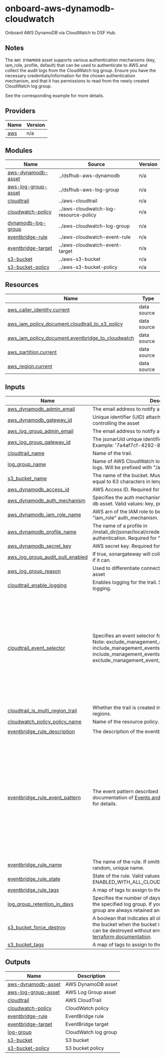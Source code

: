 # onboard-aws-dynamodb-cloudwatch
Onboard AWS DynamoDB via CloudWatch to DSF Hub.

## Notes
The ``AWS DYNAMODB`` asset supports various authentication mechanisms (key, iam_role, profile, default) that can be used to authenticate to AWS and collect the audit logs from the CloudWatch log group. Ensure you have the necessary credentials/information for the chosen authentication mechanism, and that it has permissions to read from the newly created CloudWatch log group.

See the corresponding example for more details.

<!-- BEGIN_TF_DOCS -->


## Providers

| Name | Version |
|------|---------|
| <a name="provider_aws"></a> [aws](#provider\_aws) | n/a |

## Modules

| Name | Source | Version |
|------|--------|---------|
| <a name="module_aws-dynamodb-asset"></a> [aws-dynamodb-asset](#module\_aws-dynamodb-asset) | ../dsfhub-aws-dynamodb | n/a |
| <a name="module_aws-log-group-asset"></a> [aws-log-group-asset](#module\_aws-log-group-asset) | ../dsfhub-aws-log-group | n/a |
| <a name="module_cloudtrail"></a> [cloudtrail](#module\_cloudtrail) | ../aws-cloudtrail | n/a |
| <a name="module_cloudwatch-policy"></a> [cloudwatch-policy](#module\_cloudwatch-policy) | ../aws-cloudwatch-log-resource-policy | n/a |
| <a name="module_dynamodb-log-group"></a> [dynamodb-log-group](#module\_dynamodb-log-group) | ../aws-cloudwatch-log-group | n/a |
| <a name="module_eventbridge-rule"></a> [eventbridge-rule](#module\_eventbridge-rule) | ../aws-cloudwatch-event-rule | n/a |
| <a name="module_eventbridge-target"></a> [eventbridge-target](#module\_eventbridge-target) | ../aws-cloudwatch-event-target | n/a |
| <a name="module_s3-bucket"></a> [s3-bucket](#module\_s3-bucket) | ../aws-s3-bucket | n/a |
| <a name="module_s3-bucket-policy"></a> [s3-bucket-policy](#module\_s3-bucket-policy) | ../aws-s3-bucket-policy | n/a |

## Resources

| Name | Type |
|------|------|
| [aws_caller_identity.current](https://registry.terraform.io/providers/hashicorp/aws/latest/docs/data-sources/caller_identity) | data source |
| [aws_iam_policy_document.cloudtrail_to_s3_policy](https://registry.terraform.io/providers/hashicorp/aws/latest/docs/data-sources/iam_policy_document) | data source |
| [aws_iam_policy_document.eventbridge_to_cloudwatch](https://registry.terraform.io/providers/hashicorp/aws/latest/docs/data-sources/iam_policy_document) | data source |
| [aws_partition.current](https://registry.terraform.io/providers/hashicorp/aws/latest/docs/data-sources/partition) | data source |
| [aws_region.current](https://registry.terraform.io/providers/hashicorp/aws/latest/docs/data-sources/region) | data source |

## Inputs

| Name | Description | Type | Default | Required |
|------|-------------|------|---------|:--------:|
| <a name="input_aws_dynamodb_admin_email"></a> [aws\_dynamodb\_admin\_email](#input\_aws\_dynamodb\_admin\_email) | The email address to notify about this asset | `string` | n/a | yes |
| <a name="input_aws_dynamodb_gateway_id"></a> [aws\_dynamodb\_gateway\_id](#input\_aws\_dynamodb\_gateway\_id) | Unique identifier (UID) attached to the jSonar machine controlling the asset | `string` | n/a | yes |
| <a name="input_aws_log_group_admin_email"></a> [aws\_log\_group\_admin\_email](#input\_aws\_log\_group\_admin\_email) | The email address to notify about the asset. | `string` | n/a | yes |
| <a name="input_aws_log_group_gateway_id"></a> [aws\_log\_group\_gateway\_id](#input\_aws\_log\_group\_gateway\_id) | The jsonarUid unique identifier of the agentless gateway. Example: '7a4af7cf-4292-89d9-46ec-183756ksdjd'. | `string` | n/a | yes |
| <a name="input_cloudtrail_name"></a> [cloudtrail\_name](#input\_cloudtrail\_name) | Name of the trail. | `string` | n/a | yes |
| <a name="input_log_group_name"></a> [log\_group\_name](#input\_log\_group\_name) | Name of AWS CloudWatch log group to contain DynamoDB logs. Will be prefixed with "/aws/events". | `string` | n/a | yes |
| <a name="input_s3_bucket_name"></a> [s3\_bucket\_name](#input\_s3\_bucket\_name) | The name of the bucket. Must be lowercase and less than or equal to 63 characters in length. | `string` | n/a | yes |
| <a name="input_aws_dynamodb_access_id"></a> [aws\_dynamodb\_access\_id](#input\_aws\_dynamodb\_access\_id) | AWS Access ID. Required for "key" auth\_mechanism. | `string` | `null` | no |
| <a name="input_aws_dynamodb_auth_mechanism"></a> [aws\_dynamodb\_auth\_mechanism](#input\_aws\_dynamodb\_auth\_mechanism) | Specifies the auth mechanism used by the connection for the db asset. Valid values: key, profile, default or iam\_role. | `string` | `"default"` | no |
| <a name="input_aws_dynamodb_iam_role_name"></a> [aws\_dynamodb\_iam\_role\_name](#input\_aws\_dynamodb\_iam\_role\_name) | AWS arn of the IAM role to be assumed. Required for "iam\_role" auth\_mechanism. | `string` | `null` | no |
| <a name="input_aws_dynamodb_profile_name"></a> [aws\_dynamodb\_profile\_name](#input\_aws\_dynamodb\_profile\_name) | The name of a profile in /install\_dir/jsonar/local/credentials/.aws/credentials to use for authentication. Required for "profile" auth\_mechanism. | `string` | `null` | no |
| <a name="input_aws_dynamodb_secret_key"></a> [aws\_dynamodb\_secret\_key](#input\_aws\_dynamodb\_secret\_key) | AWS secret key. Required for "key" auth\_mechanism. | `string` | `null` | no |
| <a name="input_aws_log_group_audit_pull_enabled"></a> [aws\_log\_group\_audit\_pull\_enabled](#input\_aws\_log\_group\_audit\_pull\_enabled) | If true, sonargateway will collect the audit logs for this system if it can. | `bool` | `false` | no |
| <a name="input_aws_log_group_reason"></a> [aws\_log\_group\_reason](#input\_aws\_log\_group\_reason) | Used to differentiate connections that belong to the same asset | `string` | `"default"` | no |
| <a name="input_cloudtrail_enable_logging"></a> [cloudtrail\_enable\_logging](#input\_cloudtrail\_enable\_logging) | Enables logging for the trail. Setting this to "false" will pause logging. | `bool` | `true` | no |
| <a name="input_cloudtrail_event_selector"></a> [cloudtrail\_event\_selector](#input\_cloudtrail\_event\_selector) | Specifies an event selector for enabling data event logging. Note: exclude\_management\_event\_sources requires include\_management\_events set to true. If include\_management\_events is set to false, do not pass in exclude\_management\_event\_sources. | <pre>list(<br>    object(<br>      {<br>        data_resource = optional(<br>          object(<br>            {<br>              type   = string<br>              values = list(string)<br>            }<br>          )<br>        )<br>        exclude_management_event_sources = optional(list(string))<br>        include_management_events        = optional(bool)<br>        read_write_type                  = optional(string)<br>      }<br>    )<br>  )</pre> | <pre>[<br>  {<br>    "data_resource": {<br>      "type": "AWS::DynamoDB::Table",<br>      "values": [<br>        "arn:aws:dynamodb"<br>      ]<br>    },<br>    "exclude_management_event_sources": [<br>      "kms.amazonaws.com",<br>      "rdsdata.amazonaws.com"<br>    ],<br>    "include_management_events": true,<br>    "read_write_type": "All"<br>  }<br>]</pre> | no |
| <a name="input_cloudtrail_is_multi_region_trail"></a> [cloudtrail\_is\_multi\_region\_trail](#input\_cloudtrail\_is\_multi\_region\_trail) | Whether the trail is created in the current region or in all regions. | `bool` | `false` | no |
| <a name="input_cloudwatch_policy_policy_name"></a> [cloudwatch\_policy\_policy\_name](#input\_cloudwatch\_policy\_policy\_name) | Name of the resource policy. | `string` | `"eventbridge-to-cloudwatch-policy"` | no |
| <a name="input_eventbridge_rule_description"></a> [eventbridge\_rule\_description](#input\_eventbridge\_rule\_description) | The description of the eventbridge rule. | `string` | `"Captures All DynamoDB events and sends to CloudWatch log group"` | no |
| <a name="input_eventbridge_rule_event_pattern"></a> [eventbridge\_rule\_event\_pattern](#input\_eventbridge\_rule\_event\_pattern) | The event pattern described a JSON object. See full documentation of [Events and Event Patterns in EventBridge](https://docs.aws.amazon.com/eventbridge/latest/userguide/eventbridge-and-event-patterns.html) for details. | `any` | <pre>{<br>  "detail": {<br>    "eventSource": [<br>      "dynamodb.amazonaws.com"<br>    ],<br>    "sourceIPAddress": [<br>      {<br>        "anything-but": [<br>          "replication.dynamodb.amazonaws.com",<br>          "dynamodb.application-autoscaling.amazonaws.com",<br>          "application-autoscaling.amazonaws.com"<br>        ]<br>      }<br>    ]<br>  },<br>  "source": [<br>    "aws.dynamodb"<br>  ]<br>}</pre> | no |
| <a name="input_eventbridge_rule_name"></a> [eventbridge\_rule\_name](#input\_eventbridge\_rule\_name) | The name of the rule. If omitted, Terraform will assign a random, unique name. | `string` | `null` | no |
| <a name="input_eventbridge_rule_state"></a> [eventbridge\_rule\_state](#input\_eventbridge\_rule\_state) | State of the rule. Valid values are DISABLED, ENABLED, and ENABLED\_WITH\_ALL\_CLOUDTRAIL\_MANAGEMENT\_EVENTS. | `string` | `"ENABLED"` | no |
| <a name="input_eventbridge_rule_tags"></a> [eventbridge\_rule\_tags](#input\_eventbridge\_rule\_tags) | A map of tags to assign to the resource. | `map(string)` | `null` | no |
| <a name="input_log_group_retention_in_days"></a> [log\_group\_retention\_in\_days](#input\_log\_group\_retention\_in\_days) | Specifies the number of days you want to retain log events in the specified log group. If you select 0, the events in the log group are always retained and never expire. | `number` | `7` | no |
| <a name="input_s3_bucket_force_destroy"></a> [s3\_bucket\_force\_destroy](#input\_s3\_bucket\_force\_destroy) | A boolean that indicates all objects should be deleted from the bucket when the bucket is destroyed so that the bucket can be destroyed without error. See more details in the [aws terraform documentation](https://registry.terraform.io/providers/hashicorp/aws/latest/docs/resources/s3_bucket#force_destroy). | `bool` | `false` | no |
| <a name="input_s3_bucket_tags"></a> [s3\_bucket\_tags](#input\_s3\_bucket\_tags) | A map of tags to assign to the resource. | `map(string)` | `null` | no |

## Outputs

| Name | Description |
|------|-------------|
| <a name="output_aws-dynamodb-asset"></a> [aws-dynamodb-asset](#output\_aws-dynamodb-asset) | AWS DynamoDB asset |
| <a name="output_aws-log-group-asset"></a> [aws-log-group-asset](#output\_aws-log-group-asset) | AWS Log Group asset |
| <a name="output_cloudtrail"></a> [cloudtrail](#output\_cloudtrail) | AWS CloudTrail |
| <a name="output_cloudwatch-policy"></a> [cloudwatch-policy](#output\_cloudwatch-policy) | CloudWatch policy |
| <a name="output_eventbridge-rule"></a> [eventbridge-rule](#output\_eventbridge-rule) | EventBridge rule |
| <a name="output_eventbridge-target"></a> [eventbridge-target](#output\_eventbridge-target) | EventBridge target |
| <a name="output_log-group"></a> [log-group](#output\_log-group) | CloudWatch log group |
| <a name="output_s3-bucket"></a> [s3-bucket](#output\_s3-bucket) | S3 bucket |
| <a name="output_s3-bucket-policy"></a> [s3-bucket-policy](#output\_s3-bucket-policy) | S3 bucket policy |
<!-- END_TF_DOCS -->